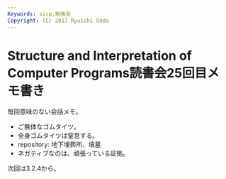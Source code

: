 ```yaml
---
Keywords: sicp,勉強会
Copyright: (C) 2017 Ryuichi Ueda
---
```


# Structure and Interpretation of Computer Programs読書会25回目メモ書き
毎回意味のない会話メモ。

<ul>
 <li>ご無体なゴムタイツ。</li>
 <li>全身ゴムタイツは窒息する。</li>
 <li>repository: 地下埋葬所、墳墓</li>
 <li>ネガティブなのは、頑張っている証拠。</li>
</ul>

次回は3.2.4から。
